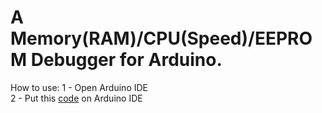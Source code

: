 # A Memory(RAM)/CPU(Speed)/EEPROM Debugger for Arduino.
How to use:
1 - Open Arduino IDE<br>
2 - Put this <a href="https://github.com/Isaquedeveloper/arduino_debugger/raw/master/code.c">code</a> on Arduino IDE
